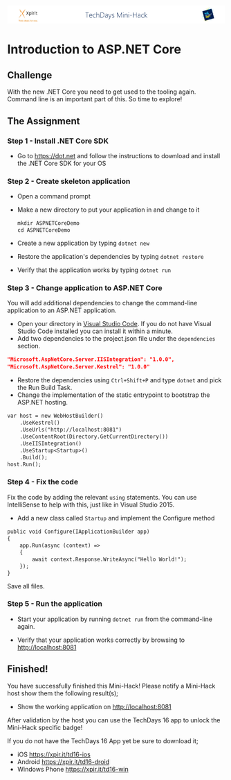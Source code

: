 ![Xpirit TechDays MiniHack Banner](../HackBanner-s.png)
# Introduction to ASP.NET Core #

## Challenge ##
With the new .NET Core you need to get used to the tooling again. Command line is an important part of this. So time to explore!

## The Assignment ##

### Step 1 - Install .NET Core SDK
- Go to https://dot.net and follow the instructions to download and install the .NET Core SDK for your OS

### Step 2 - Create skeleton application ###
- Open a command prompt
- Make a new directory to put your application in and change to it

   ```
   mkdir ASPNETCoreDemo
   cd ASPNETCoreDemo
   ```
- Create a new application by typing `dotnet new`
- Restore the application's dependencies by typing `dotnet restore`
- Verify that the application works by typing `dotnet run`

### Step 3 - Change application to ASP.NET Core ###
You will add additional dependencies to change the command-line
application to an ASP.NET application.

- Open your directory in [Visual Studio Code](https://code.visualstudio.com). If you do not have Visual Studio Code
installed you can install it within a minute.
- Add two dependencies to the project.json file under the `dependencies` section.
```json
"Microsoft.AspNetCore.Server.IISIntegration": "1.0.0",
"Microsoft.AspNetCore.Server.Kestrel": "1.0.0"
```
- Restore the dependencies using `Ctrl+Shift+P` and type `dotnet` and pick the Run Build Task.
- Change the implementation of the static entrypoint to bootstrap the ASP.NET hosting.
```CSharp
var host = new WebHostBuilder()
    .UseKestrel()
    .UseUrls("http://localhost:8081")
    .UseContentRoot(Directory.GetCurrentDirectory())
    .UseIISIntegration()
    .UseStartup<Startup>()
    .Build();
host.Run();
```
### Step 4 - Fix the code ###
Fix the code by adding the relevant `using` statements. You can use IntelliSense to help with this, just like in Visual Studio 2015. 

- Add a new class called `Startup` and implement the Configure method
```CSharp
public void Configure(IApplicationBuilder app)
{
    app.Run(async (context) =>
    {
        await context.Response.WriteAsync("Hello World!");
    });
}
```
Save all files.

### Step 5 - Run the application ###
- Start your application by running `dotnet run` from the command-line again.

- Verify that your application works correctly by browsing to [http://localhost:8081](http://localhost:8081)


## Finished! ##
You have successfully finished this Mini-Hack! Please notify a Mini-Hack host show them the following result(s);

- Show the working application on <http://localhost:8081>

After validation by the host you can use the TechDays 16 app to unlock the Mini-Hack specific badge!

If you do not have the TechDays 16 App yet be sure to download it;
- iOS <https://xpir.it/td16-ios>
- Android <https://xpir.it/td16-droid>
- Windows Phone <https://xpir.it/td16-win>